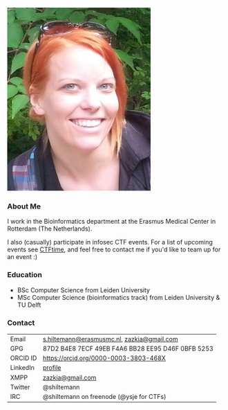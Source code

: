![](https://raw.githubusercontent.com/shiltemann/shiltemann.github.io/master/moi.png)

### About Me
I work in the Bioinformatics department at the Erasmus Medical Center in Rotterdam (The Netherlands).

I also (casually) participate in infosec CTF events. For a list of upcoming events see [CTFtime](https://ctftime.org), and feel free to contact me if you'd like to team up for an event :)

### Education
- BSc Computer Science from Leiden University 
- MSc Computer Science (bioinformatics track) from Leiden University & TU Delft

### Contact

|           |                                             |
|-----------|---------------------------------------------|
|Email      | s.hiltemann@erasmusmc.nl, zazkia@gmail.com  |
|GPG        | 87D2 B4E8 7ECF 49EB F4A6  BB28 EE95 D46F 0BFB 5253 |
|ORCID ID   | https://orcid.org/0000-0003-3803-468X       |
|LinkedIn   | [profile](https://www.linkedin.com/in/shiltemann)     |
|XMPP       | zazkia@gmail.com                            |
|Twitter    | @shiltemann                                 |
|IRC        | @shiltemann on freenode (@ysje for CTFs)    |
